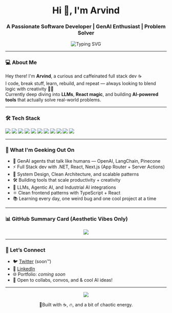 <!-- Profile README for Dexi -->

<h1 align="center">Hi 👋, I'm Arvind</h1>
<h3 align="center">A Passionate Software Developer | GenAI Enthusiast | Problem Solver</h3>

<p align="center">
  <img src="https://readme-typing-svg.demolab.com?font=Fira+Code&duration=3000&pause=1000&color=4DC5DD&center=true&width=435&lines=Code.+Build.+Innovate.+Repeat.;Lover+of+Clean+Code+%26+System+Design;Chasing+Excellence+with+Every+Line+of+Code." alt="Typing SVG" />
</p>

---

### 💻 About Me

Hey there! I'm **Arvind**, a curious and caffeinated full stack dev ☕  
I code, break stuff, learn, rebuild, and repeat — always looking to blend logic with creativity 🧠💥  
Currently deep diving into **LLMs**, **React magic**, and building **AI-powered tools** that actually solve real-world problems.

---

### 🛠️ Tech Stack

<p align="left">
  <img src="https://img.shields.io/badge/Python-3776AB?style=flat-square&logo=python&logoColor=white" />
  <img src="https://img.shields.io/badge/C%23-239120?style=flat-square&logo=c-sharp&logoColor=white" />
  <img src="https://img.shields.io/badge/JavaScript-F7DF1E?style=flat-square&logo=javascript&logoColor=black" />
  <img src="https://img.shields.io/badge/TypeScript-3178C6?style=flat-square&logo=typescript&logoColor=white" />
  <img src="https://img.shields.io/badge/React-61DAFB?style=flat-square&logo=react&logoColor=black" />
  <img src="https://img.shields.io/badge/Next.js-000000?style=flat-square&logo=next.js&logoColor=white" />
  <img src="https://img.shields.io/badge/Node.js-339933?style=flat-square&logo=node.js&logoColor=white" />
  <img src="https://img.shields.io/badge/SQL-4479A1?style=flat-square&logo=mysql&logoColor=white" />
  <img src="https://img.shields.io/badge/LLM-8250DF?style=flat-square&logo=openai&logoColor=white" />
  <img src="https://img.shields.io/badge/GenAI-%23FF69B4?style=flat-square&logo=sparkfun&logoColor=white" />
  <img src="https://img.shields.io/badge/AI%20Agents-8E44AD?style=flat-square&logo=autoprefixer&logoColor=white" />
</p>

---

### 🧠 What I'm Geeking Out On

- 🤖 GenAI agents that talk like humans — OpenAI, LangChain, Pinecone  
- ⚡ Full Stack dev with .NET, React, Next.js (App Router + Server Actions)  
- 🧱 System Design, Clean Architecture, and scalable patterns  
- 🛠 Building tools that scale productivity + creativity  
- 🧬 LLMs, Agentic AI, and Industrial AI integrations  
- ⚛️ Clean frontend patterns with TypeScript + React  
- 📚 Learning every day, one weird bug and one cool project at a time  

---

### 📊 GitHub Summary Card (Aesthetic Vibes Only)

<p align="center">
  <img src="https://github-profile-summary-cards.vercel.app/api/cards/profile-details?username=ArvindTitiyal&theme=tokyonight" />
</p>

---

### 🔗 Let’s Connect

- 🐦 [Twitter](https://twitter.com/) (soon™)
- 💼 [LinkedIn](https://www.linkedin.com/in/arvind-titiyal-12a116165/)
- 🌐 Portfolio: *coming soon*
- 🧠 Open to collabs, convos, and & cool AI ideas!

---

<p align="center">
  <img src="https://quotes-github-readme.vercel.app/api?type=horizontal&theme=radical" />
</p>

<p align="center">
  🚀Built with ☕, 🔥, and a bit of chaotic energy.
</p>
